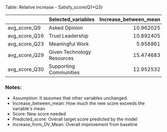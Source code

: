 Table: Relative increase - Satisfy_score(Q1+Q3)

|              |Selected_variables         | Increase_between_mean| Score| Predicted_score| Increase_in_total|
|:-------------|:--------------------------|---------------------:|-----:|---------------:|-----------------:|
|avg_score_Q9  |Asked Opinion              |             10.962025|    78|        70.19667|          4.364828|
|avg_score_Q16 |Trust Leadership           |             10.892405|    80|        70.19667|          4.364828|
|avg_score_Q23 |Meaningful Work            |              5.958861|    73|        70.19667|          4.364828|
|avg_score_Q29 |Given Technology Resources |             15.474683|    80|        70.19667|          4.364828|
|avg_score_Q30 |Supporting Communities     |             12.952532|    80|        70.19667|          4.364828|

### Notes:
- Assumption: It assumes that other variables unchanged.
- Increase_between_mean: How much the new score exceeds the variable's mean
- Score: New score needed
- Predicted_score: Overall target score predicted by the model
- Increase_from_DV_Mean: Overall improvement from baseline